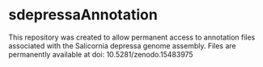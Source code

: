 # sdepressaAnnotation

This repository was created to allow permanent access to annotation files associated with the Salicornia depressa genome assembly.
Files are permanently available at doi: 10.5281/zenodo.15483975

